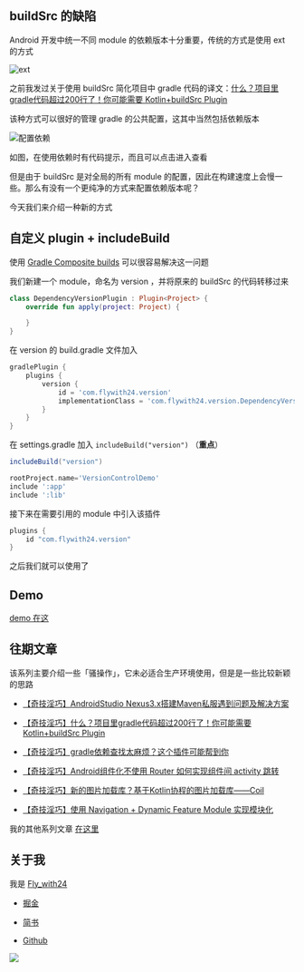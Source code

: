 ## buildSrc 的缺陷

Android 开发中统一不同 module 的依赖版本十分重要，传统的方式是使用 ext 的方式

![ext](https://gitee.com/flywith24/Album/raw/master/img/20200527111409.png)



之前我发过关于使用 buildSrc 简化项目中 gradle 代码的译文：[什么？项目里gradle代码超过200行了！你可能需要 Kotlin+buildSrc Plugin](https://juejin.im/post/5e22c2ce6fb9a02ff67d41c3)

该种方式可以很好的管理 gradle 的公共配置，这其中当然包括依赖版本

![配置依赖](https://gitee.com/flywith24/Album/raw/master/img/20200527111722.gif)



如图，在使用依赖时有代码提示，而且可以点击进入查看



但是由于 buildSrc 是对全局的所有 module 的配置，因此在构建速度上会慢一些。那么有没有一个更纯净的方式来配置依赖版本呢？



今天我们来介绍一种新的方式



## 自定义 plugin + includeBuild

使用 [Gradle Composite builds](https://docs.gradle.org/current/userguide/composite_builds.html) 可以很容易解决这一问题

我们新建一个 module，命名为 version ，并将原来的 buildSrc 的代码转移过来

```kotlin
class DependencyVersionPlugin : Plugin<Project> {
    override fun apply(project: Project) {

    }
}
```

在 version 的 build.gradle 文件加入

```groovy
gradlePlugin {
    plugins {
        version {
            id = 'com.flywith24.version'
            implementationClass = 'com.flywith24.version.DependencyVersionPlugin'
        }
    }
}
```

在 settings.gradle 加入 `includeBuild("version")` （**重点**）

```groovy
includeBuild("version")

rootProject.name='VersionControlDemo'
include ':app'
include ':lib'
```



接下来在需要引用的 module 中引入该插件

```groovy
plugins {
    id "com.flywith24.version"
}
```



之后我们就可以使用了

## Demo

[demo 在这](https://github.com/Flywith24/VersionControlDemo)



## 往期文章



该系列主要介绍一些「骚操作」，它未必适合生产环境使用，但是是一些比较新颖的思路



- [【奇技淫巧】AndroidStudio Nexus3.x搭建Maven私服遇到问题及解决方案](https://juejin.im/post/5e481a28f265da570b3f235c)


- [【奇技淫巧】什么？项目里gradle代码超过200行了！你可能需要 Kotlin+buildSrc Plugin](https://juejin.im/post/5e22c2ce6fb9a02ff67d41c3)


- [【奇技淫巧】gradle依赖查找太麻烦？这个插件可能帮到你](https://juejin.im/post/5e481a28f265da570b3f235c)


- [【奇技淫巧】Android组件化不使用 Router 如何实现组件间 activity 跳转](https://juejin.im/post/5e967f35f265da47d77cd4c3)


- [【奇技淫巧】新的图片加载库？基于Kotlin协程的图片加载库——Coil](https://juejin.im/post/5ebdfb0b6fb9a0436153db22)


- [【奇技淫巧】使用 Navigation + Dynamic Feature Module 实现模块化](https://juejin.im/post/5ec50ae46fb9a047a862124f)



我的其他系列文章 [在这里](https://github.com/Flywith24/BlogList)



## 关于我

我是 [Fly_with24](https://flywith24.gitee.io/)
- [掘金](https://juejin.im/user/57c7f6870a2b58006b1cfd6c)

- [简书](https://www.jianshu.com/u/3d5ad6043d66)

- [Github](https://github.com/Flywith24)



![](https://gitee.com/flywith24/Album/raw/master/img/20200508153754.jpg)

